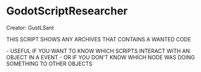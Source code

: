 # GodotScriptResearcher
Creator: GustLSant
<p>THIS SCRIPT SHOWS ANY ARCHIVES THAT CONTAINS A WANTED CODE
<p>- USEFUL IF YOU WANT TO KNOW WHICH SCRIPTS INTERACT WITH AN OBJECT IN A EVENT
- OR IF YOU DON'T KNOW WHICH NODE WAS DOING SOMETHING TO OTHER OBJECTS

